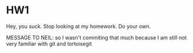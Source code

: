 # HW1
Hey, you suck. Stop looking at my homework. Do your own.



MESSAGE TO NEIL: so I wasn't commiting that much because I am still not very familiar with git and tortoisegit  
